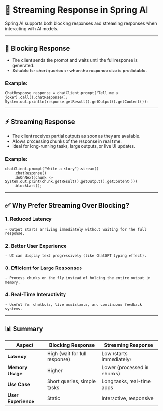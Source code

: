 # 🔹 Streaming Response in Spring AI

Spring AI supports both blocking responses and streaming responses when interacting with AI models.


---

## 🧩 Blocking Response

- The client sends the prompt and waits until the full response is generated.
- Suitable for short queries or when the response size is predictable.
### Example:

```text
ChatResponse response = chatClient.prompt("Tell me a joke").call().chatResponse();
System.out.println(response.getResult().getOutput().getContent());

```

---

## ⚡ Streaming Response

- The client receives partial outputs as soon as they are available.
- Allows processing chunks of the response in real time.
- Ideal for long-running tasks, large outputs, or live UI updates.
### Example:

```text
chatClient.prompt("Write a story").stream()
    .chatResponse()
    .doOnNext(chunk -> System.out.print(chunk.getResult().getOutput().getContent()))
    .blockLast();

```

---

## ✅ Why Prefer Streaming Over Blocking?

### 1. Reduced Latency
    - Output starts arriving immediately without waiting for the full response.
### 2. Better User Experience
    - UI can display text progressively (like ChatGPT typing effect).
### 3. Efficient for Large Responses
    - Process chunks on the fly instead of holding the entire output in memory.
### 4. Real-Time Interactivity
    - Useful for chatbots, live assistants, and continuous feedback systems.

---

## 📊 Summary

| Aspect          | Blocking Response               | Streaming Response            |
|-----------------|---------------------------------|-------------------------------|
| **Latency**     | High (wait for full response)   | Low (starts immediately)      |
| **Memory Usage**| Higher                          | Lower (processed in chunks)   |
| **Use Case**    | Short queries, simple tasks     | Long tasks, real-time apps    |
| **User Experience** | Static                      | Interactive, responsive       |







